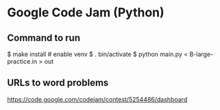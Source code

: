 # Google Code Jam (Python)

## Command to run

$ make install # enable venv
$ . bin/activate
$ python main.py < B-large-practice.in  > out

## URLs to word problems

https://code.google.com/codejam/contest/5254486/dashboard
